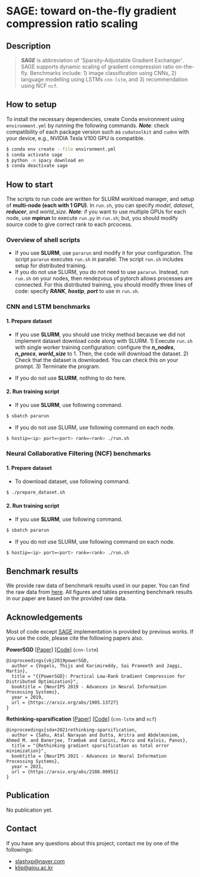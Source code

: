 # SAGE: toward on-the-fly gradient compression ratio scaling

## Description
> ***SAGE*** is abbreviation of 'Sparsity-Adjustable Gradient Exchanger'. SAGE supports dynamic scaling of gradient compression ratio on-the-fly. Benchmarks include: 1) image classification using CNNs, 2) language modelling using LSTMs `cnn-lstm`, and 3) recommendation using NCF `ncf`.

## How to setup

To install the necessary dependencies, create Conda environment using `environment.yml` by running the following commands. ***Note***: check compatibility of each package version such as `cudatoolkit` and `cudnn` with your device, e.g., NVIDIA Tesla V100 GPU is compatible.

```bash
$ conda env create --file environment.yml
$ conda activate sage
$ python -m spacy download en
$ conda deactivate sage
```

## How to start

The scripts to run code are written for SLURM workload manager, and setup of **multi-node (each with 1 GPU)**. In `run.sh`, you can specify *model*, *dataset*, ***reducer***, and *world_size*. ***Note***: if you want to use multiple GPUs for each node, use **mpirun** to execute `run.py` in `run.sh`; but, you should modify source code to give correct rank to each prcocess.

### Overview of shell scripts

 - If you use **SLURM**, use `pararun` and modify it for your configuration. The script `pararun` executes `run.sh` in parallel. The script `run.sh` includes setup for distributed training.
 - If you do not use SLURM, you do not need to use `pararun`. Instead, run `run.sh` on your nodes, then rendezvous of pytorch allows processes are connected. For this distributed training, you should modify three lines of code: specify ***RANK***, ***hostip***, ***port*** to use in `run.sh`.

### CNN and LSTM benchmarks

 #### 1. Prepare dataset

 - If you use **SLURM**, you should use tricky method because we did not implement dataset download code along with SLURM. 1) Execute `run.sh` with single worker training configuration: configure the ***n_nodes***, ***n_procs***, ***world_size*** to 1. Then, the code will download the dataset. 2) Check that the dataset is downloaded. You can check this on your prompt. 3) Terminate the program.

 - If you do not use **SLURM**, nothing to do here.

#### 2. Run training script

 - If you use **SLURM**, use following command.
```bash
$ sbatch pararun
```
 - If you do not use SLURM, use following command on each node.
```bash
$ hostip=<ip> port=<port> rank=<rank> ./run.sh
```

### Neural Collaborative Filtering (NCF) benchmarks

#### 1. Prepare dataset

 - To download dataset, use following command.
```bash
$ ./prepare_dataset.sh
```

#### 2. Run training script

 - If you use **SLURM**, use following command.
```bash
$ sbatch pararun
```
 - If you do not use SLURM, use following command on each node.
```bash
$ hostip=<ip> port=<port> rank=<rank> ./run.sh
```

## Benchmark results
We provide raw data of benchmark results used in our paper. You can find the raw data from [here](https://github.com/kljp/topk_results/tree/master/parser_sage). All figures and tables presenting benchmark results in our paper are based on the provided raw data.

## Acknowledgements

Most of code except [SAGE](https://github.com/kljp/sage) implementation is provided by previous works. If you use the code, please cite the following papers also.

**PowerSGD** \[[Paper](https://arxiv.org/abs/1905.13727)\] \[[Code](https://github.com/epfml/powersgd)\] (`cnn-lstm`)

    @inproceedings{vkj2019powerSGD,
      author = {Vogels, Thijs and Karimireddy, Sai Praneeth and Jaggi, Martin},
      title = "{{PowerSGD}: Practical Low-Rank Gradient Compression for Distributed Optimization}",
      booktitle = {NeurIPS 2019 - Advances in Neural Information Processing Systems},
      year = 2019,
      url = {https://arxiv.org/abs/1905.13727}
    }
**Rethinking-sparsification** \[[Paper](https://arxiv.org/abs/2108.00951)\] \[[Code](https://github.com/sands-lab/rethinking-sparsification)\] (`cnn-lstm` and `ncf`)

    @inproceedings{sda+2021rethinking-sparsification,
      author = {Sahu, Atal Narayan and Dutta, Aritra and Abdelmoniem, Ahmed M. and Banerjee, Trambak and Canini, Marco and Kalnis, Panos},
      title = "{Rethinking gradient sparsification as total error minimization}",
      booktitle = {NeurIPS 2021 - Advances in Neural Information Processing Systems},
      year = 2021,
      url = {https://arxiv.org/abs/2108.00951}
    }

## Publication

No publication yet.

## Contact

If you have any questions about this project, contact me by one of the followings:
- slashxp@naver.com
- kljp@ajou.ac.kr
